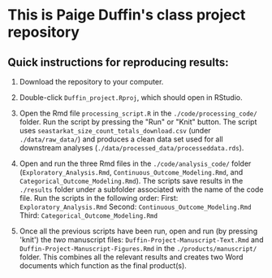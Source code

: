 # This is Paige Duffin's class project repository
## Quick instructions for reproducing results:

1. Download the repository to your computer.

2. Double-click `Duffin_project.Rproj`, which should open in RStudio.

3. Open the Rmd file `processing_script.R` in the `./code/processing_code/` folder. Run the script by pressing the "Run" or "Knit" button. The script uses `seastarkat_size_count_totals_download.csv` (under `./data/raw_data/`) and produces a  clean data set used for all downstream analyses (`./data/processed_data/processeddata.rds`). 

4. Open and run the three Rmd files in the `./code/analysis_code/` folder (`Exploratory_Analysis.Rmd`, `Continuous_Outcome_Modeling.Rmd`, and `Categorical_Outcome_Modeling.Rmd`). The scripts save results in the `./results` folder under a subfolder associated with the name of the code file. Run the scripts in the following order: 
	First: `Exploratory_Analysis.Rmd`
	Second: `Continuous_Outcome_Modeling.Rmd`
	Third: `Categorical_Outcome_Modeling.Rmd`

5. Once all the previous scripts have been run, open and run (by pressing 'knit') the *two* manuscript files: `Duffin-Project-Manuscript-Text.Rmd` and `Duffin-Project-Manuscript-Figures.Rmd` in the `./products/manuscript/` folder. This combines all the relevant results and creates two Word documents which function as the final product(s).